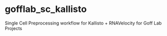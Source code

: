# gofflab_sc_kallisto
Single Cell Preprocessing workflow for Kallisto + RNAVelocity for Goff Lab Projects
